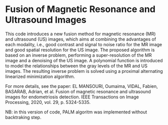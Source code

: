 # Fusion of Magnetic Resonance and Ultrasound Images

This code introduces a new fusion method for magnetic resonance (MR) and ultrasound (US) images, which aims at combining the advantages of each modality, i.e., good contrast and signal to noise ratio for the MR image and good spatial resolution for the US image. The proposed algorithm is based on an inverse problem, performing a  super-resolution of the MR image and a denoising of the US image. A polynomial function is introduced to model the relationships between the gray levels of the MR and US images. The resulting inverse problem is solved using a proximal alternating linearized minimization algorithm.

For more details, see the paper: 
EL MANSOURI, Oumaima, VIDAL, Fabien, BASARAB, Adrian, et al. Fusion of magnetic resonance and ultrasound images for endometriosis detection. IEEE Transactions on Image Processing, 2020, vol. 29, p. 5324-5335.

NB: in this version of code, PALM algoritm was implemented without backtraking step.
